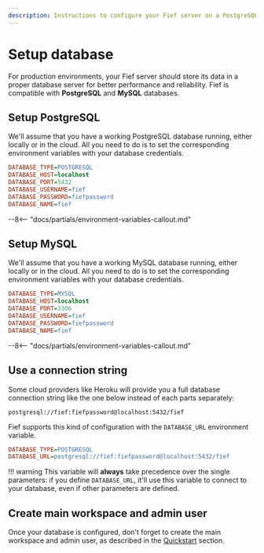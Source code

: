 ```yaml
---
description: Instructions to configure your Fief server on a PostgreSQL or MySQL database.
---
```


# Setup database

For production environments, your Fief server should store its data in a proper database server for better performance and reliability. Fief is compatible with **PostgreSQL** and **MySQL** databases.

## Setup PostgreSQL

We'll assume that you have a working PostgreSQL database running, either locally or in the cloud. All you need to do is to set the corresponding environment variables with your database credentials.

```ini
DATABASE_TYPE=POSTGRESQL
DATABASE_HOST=localhost
DATABASE_PORT=5432
DATABASE_USERNAME=fief
DATABASE_PASSWORD=fiefpassword
DATABASE_NAME=fief
```

--8<-- "docs/partials/environment-variables-callout.md"

## Setup MySQL

We'll assume that you have a working MySQL database running, either locally or in the cloud. All you need to do is to set the corresponding environment variables with your database credentials.

```ini
DATABASE_TYPE=MYSQL
DATABASE_HOST=localhost
DATABASE_PORT=3306
DATABASE_USERNAME=fief
DATABASE_PASSWORD=fiefpassword
DATABASE_NAME=fief
```

--8<-- "docs/partials/environment-variables-callout.md"

## Use a connection string

Some cloud providers like Heroku will provide you a full database connection string like the one below instead of each parts separately:

```
postgresql://fief:fiefpassword@localhost:5432/fief
```

Fief supports this kind of configuration with the `DATABASE_URL` environment variable.

```ini
DATABASE_TYPE=POSTGRESQL
DATABASE_URL=postgresql://fief:fiefpassword@localhost:5432/fief
```

!!! warning
    This variable will **always** take precedence over the single parameters: if you define `DATABASE_URL`, it'll use this variable to connect to your database, even if other parameters are defined.

## Create main workspace and admin user

Once your database is configured, don't forget to create the main workspace and admin user, as described in the [Quickstart](quickstart.md) section.
